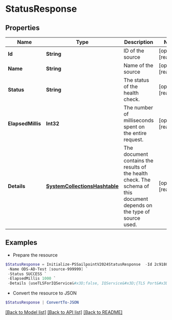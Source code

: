 # StatusResponse
## Properties

Name | Type | Description | Notes
------------ | ------------- | ------------- | -------------
**Id** | **String** | ID of the source | [optional] [readonly] 
**Name** | **String** | Name of the source | [optional] [readonly] 
**Status** | **String** | The status of the health check. | [optional] [readonly] 
**ElapsedMillis** | **Int32** | The number of milliseconds spent on the entire request. | [optional] [readonly] 
**Details** | [**SystemCollectionsHashtable**](.md) | The document contains the results of the health check. The schema of this document depends on the type of source used.  | [optional] [readonly] 

## Examples

- Prepare the resource
```powershell
$StatusResponse = Initialize-PSSailpointV2024StatusResponse  -Id 2c91808568c529c60168cca6f90c1313 `
 -Name ODS-AD-Test [source-999999] `
 -Status SUCCESS `
 -ElapsedMillis 1000 `
 -Details {useTLSForIQService&#x3D;false, IQService&#x3D;{TLS Port&#x3D;0, .NET CLR Version&#x3D;4.0.30319.42000, SecondaryServiceStatus&#x3D;Running, Port&#x3D;5050, Host&#x3D;AUTOMATION-AD, Name&#x3D;IQService, IQServiceStatus&#x3D;Running, SecondaryService&#x3D;IQService-Instance1-Secondary, Version&#x3D;IQService Sep-2020, secondaryPort&#x3D;5051, OS Architecture&#x3D;AMD64, Operating System&#x3D;Microsoft Windows Server 2012 R2 Standard, highestDotNetVersion&#x3D;4.8 or later, Build Time&#x3D;09/22/2020 06:34 AM -0500}, IQServiceClientAuthEnabled&#x3D;false, requestProcessedOn&#x3D;1/19/2021 1:47:14 PM}
```

- Convert the resource to JSON
```powershell
$StatusResponse | ConvertTo-JSON
```

[[Back to Model list]](../README.md#documentation-for-models) [[Back to API list]](../README.md#documentation-for-api-endpoints) [[Back to README]](../README.md)

